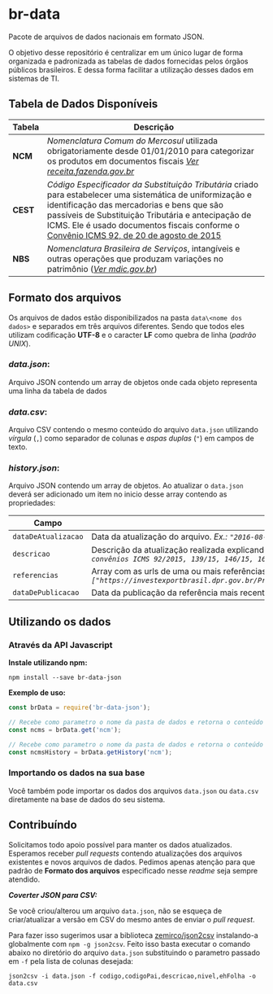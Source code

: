 br-data
=======

Pacote de arquivos de dados nacionais em formato JSON.

O objetivo desse repositório é centralizar em um único lugar de forma organizada e padronizada as tabelas de dados
fornecidas pelos órgãos públicos brasileiros. E dessa forma facilitar a utilização desses dados em sistemas de TI.

## Tabela de Dados Disponíveis

Tabela | Descrição
------ | ---------
**NCM** | _Nomenclatura Comum do Mercosul_ utilizada obrigatoriamente desde 01/01/2010 para categorizar os produtos em documentos fiscais [_Ver receita.fazenda.gov.br_](http://www4.receita.fazenda.gov.br/simulador/PesquisarNCM.jsp)
**CEST** | _Código Especificador da Substituição Tributária_ criado para estabelecer uma sistemática de uniformização e identificação das mercadorias e bens que são passíveis de Substituição Tributária e antecipação de ICMS. Ele é usado documentos fiscais conforme o [Convênio ICMS 92, de 20 de agosto de 2015](https://www.confaz.fazenda.gov.br/)
**NBS** | _Nomenclatura Brasileira de Serviços_, intangíveis e outras operações que produzam variações no patrimônio ([_Ver mdic.gov.br_](http://www.mdic.gov.br/comercio-servicos/a-secretaria-de-comercio-e-servicos-scs-13))

## Formato dos arquivos

Os arquivos de dados estão disponibilizados na pasta `data\<nome dos dados>` e separados em três arquivos diferentes. 
Sendo que todos eles utilizam codificação **UTF-8** e o caracter **LF** como quebra de linha (_padrão UNIX_).

### _data.json_:

Arquivo JSON contendo um array de objetos onde cada objeto representa uma linha da tabela de dados

### _data.csv_:

Arquivo CSV contendo o mesmo conteúdo do arquivo `data.json` utilizando _vírgula_ (`,`) como separador de colunas
e _aspas duplas_ (`"`) em campos de texto.

### _history.json_:

Arquivo JSON contendo um array de objetos. Ao atualizar o `data.json` deverá ser adicionado
um item no inicio desse array contendo as propriedades:

Campo | Descricao
----- | ---------
`dataDeAtualizacao` | Data da atualização do arquivo. _Ex.: `"2016-08-17"`_
`descricao` | Descrição da atualização realizada explicando citando a fonte utilizada. _Ex.: `"Atualizado até os convênios ICMS 92/2015, 139/15, 146/15, 16/16, 53/16."`_
`referencias` | Array com as urls de uma ou mais referências utilizadas como base para a atualização. _Ex.: `["https://investexportbrasil.dpr.gov.br/ProdutosServicos/frmPesquisaProdutosServicosFull.aspx"]`_
`dataDePublicacao` | Data da publicação da referência mais recente utilizada na atualização. _Ex.: `"2016-08-01"`_

## Utilizando os dados

### Através da API Javascript

**Instale utilizando npm:**

```shell
npm install --save br-data-json
```

**Exemplo de uso:**

```javascript
const brData = require('br-data-json');

// Recebe como parametro o nome da pasta de dados e retorna o conteúdo json do arquivo `data.json`
const ncms = brData.get('ncm');

// Recebe como parametro o nome da pasta de dados e retorna o conteúdo json do arquivo `history.json`
const ncmsHistory = brData.getHistory('ncm');
```

### Importando os dados na sua base

Você também pode importar os dados dos arquivos `data.json` ou `data.csv` diretamente na base de dados do seu sistema.

## Contribuíndo

Solicitamos todo apoio possível para manter os dados atualizados. Esperamos receber _pull requests_ contendo atualizações
dos arquivos existentes e novos arquivos de dados. Pedimos apenas atenção para que padrão de **Formato dos arquivos**
especificado nesse _readme_ seja sempre atendido.

**_Coverter JSON para CSV:_**

Se você criou/alterou um arquivo `data.json`, não se esqueça de criar/atualizar a versão em CSV do mesmo antes de enviar
o _pull request_.

Para fazer isso sugerimos usar a biblioteca [zemirco/json2csv](https://github.com/zemirco/json2csv)
instalando-a globalmente com `npm -g json2csv`. Feito isso basta executar o comando abaixo no diretório do arquivo
`data.json` substituindo o parametro passado em `-f` pela lista de colunas desejada:

```shel
json2csv -i data.json -f codigo,codigoPai,descricao,nivel,ehFolha -o data.csv
```
